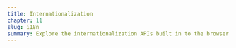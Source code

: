 ```yaml
---
title: Internationalization
chapter: 11
slug: i18n
summary: Explore the internationalization APIs built in to the browser.
---
```


